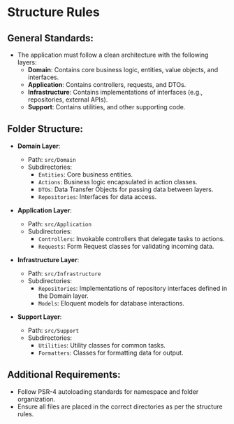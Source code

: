 # Structure Rules

## General Standards:
- The application must follow a clean architecture with the following layers:
   - **Domain**: Contains core business logic, entities, value objects, and interfaces.
   - **Application**: Contains controllers, requests, and DTOs.
   - **Infrastructure**: Contains implementations of interfaces (e.g., repositories, external APIs).
   - **Support**: Contains utilities, and other supporting code.

## Folder Structure:
- **Domain Layer**:
   - Path: `src/Domain`
   - Subdirectories:
     - `Entities`: Core business entities.
     - `Actions`: Business logic encapsulated in action classes.
     - `DTOs`: Data Transfer Objects for passing data between layers.
     - `Repositories`: Interfaces for data access.

- **Application Layer**:
   - Path: `src/Application`
   - Subdirectories:
     - `Controllers`: Invokable controllers that delegate tasks to actions.
     - `Requests`: Form Request classes for validating incoming data.

- **Infrastructure Layer**:
   - Path: `src/Infrastructure`
   - Subdirectories:
     - `Repositories`: Implementations of repository interfaces defined in the Domain layer.
     - `Models`: Eloquent models for database interactions.

- **Support Layer**:
   - Path: `src/Support`
   - Subdirectories:
     - `Utilities`: Utility classes for common tasks.
     - `Formatters`: Classes for formatting data for output.

## Additional Requirements:
- Follow PSR-4 autoloading standards for namespace and folder organization.
- Ensure all files are placed in the correct directories as per the structure rules.
